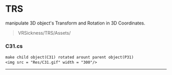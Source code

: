 # TRS
manipulate 3D object's Transform and Rotation in 3D Coordinates.

> VRSickness/TRS/Assets/

### C31.cs  
	make child object(C31) rotated arount parent object(P31)  
    <img src = "Res/C31.gif" width = "300"/>
    

--- 
